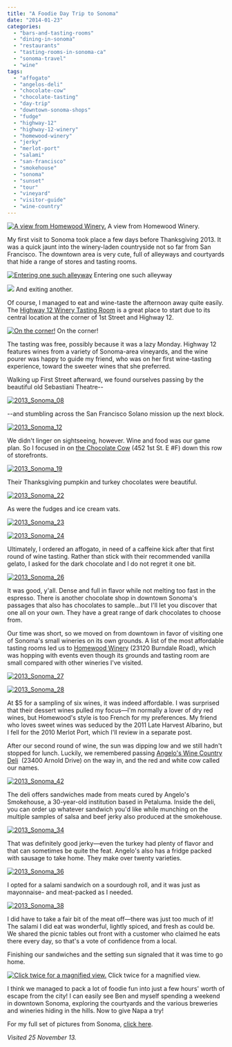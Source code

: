 ```yaml
---
title: "A Foodie Day Trip to Sonoma"
date: "2014-01-23"
categories:
  - "bars-and-tasting-rooms"
  - "dining-in-sonoma"
  - "restaurants"
  - "tasting-rooms-in-sonoma-ca"
  - "sonoma-travel"
  - "wine"
tags:
  - "affogato"
  - "angelos-deli"
  - "chocolate-cow"
  - "chocolate-tasting"
  - "day-trip"
  - "downtown-sonoma-shops"
  - "fudge"
  - "highway-12"
  - "highway-12-winery"
  - "homewood-winery"
  - "jerky"
  - "merlot-port"
  - "salami"
  - "san-francisco"
  - "smokehouse"
  - "sonoma"
  - "sunset"
  - "tour"
  - "vineyard"
  - "visitor-guide"
  - "wine-country"
---
```





<div class="caption">

[![A view from Homewood Winery.](http://www.rebeccagomezfarrell.com/wp-content/uploads/2013/12/2013_Sonoma_32-500x332.jpg)](http://www.rebeccagomezfarrell.com/2014/01/a-foodie-day-trip-to-sonoma/2013_sonoma_32/) A view from Homewood Winery.</div>


My first visit to Sonoma took place a few days before Thanksgiving 2013. It was a quick jaunt into the winery-laden countryside not so far from San Francisco. The downtown area is very cute, full of alleyways and courtyards that hide a range of stores and tasting rooms.




<div class="caption">

[![Entering one such alleyway](http://www.rebeccagomezfarrell.com/wp-content/uploads/2013/12/2013_Sonoma_03-332x500.jpg)](http://www.rebeccagomezfarrell.com/2014/01/a-foodie-day-trip-to-sonoma/2013_sonoma_03/) Entering one such alleyway</div>





<div class="caption">

[![](http://www.rebeccagomezfarrell.com/wp-content/uploads/2013/12/2013_Sonoma_18-332x500.jpg)](http://www.rebeccagomezfarrell.com/2014/01/a-foodie-day-trip-to-sonoma/2013_sonoma_18/) And exiting another.</div>


Of course, I managed to eat and wine-taste the afternoon away quite easily. The [Highway 12 Winery Tasting Room](http://www.highway12winery.com/) is a great place to start due to its central location at the corner of 1st Street and Highway 12.




<div class="caption">

[![On the corner!](http://www.rebeccagomezfarrell.com/wp-content/uploads/2013/12/2013_Sonoma_01-500x332.jpg)](http://www.rebeccagomezfarrell.com/2014/01/a-foodie-day-trip-to-sonoma/2013_sonoma_01/) On the corner!</div>


The tasting was free, possibly because it was a lazy Monday. Highway 12 features wines from a variety of Sonoma-area vineyards, and the wine pourer was happy to guide my friend, who was on her first wine-tasting experience, toward the sweeter wines that she preferred.

Walking up First Street afterward, we found ourselves passing by the beautiful old Sebastiani Theatre--

[![2013_Sonoma_08](http://www.rebeccagomezfarrell.com/wp-content/uploads/2013/12/2013_Sonoma_08-332x500.jpg)](http://www.rebeccagomezfarrell.com/2014/01/a-foodie-day-trip-to-sonoma/2013_sonoma_08/)

\--and stumbling across the San Francisco Solano mission up the next block.

[![2013_Sonoma_12](http://www.rebeccagomezfarrell.com/wp-content/uploads/2013/12/2013_Sonoma_12-500x332.jpg)](http://www.rebeccagomezfarrell.com/2014/01/a-foodie-day-trip-to-sonoma/2013_sonoma_12/)

We didn't linger on sightseeing, however. Wine and food was our game plan. So I focused in on [the Chocolate Cow](http://www.thechocolatecowsonoma.com/home/4571386505) (452 1st St. E #F) down this row of storefronts.

[![2013_Sonoma_19](http://www.rebeccagomezfarrell.com/wp-content/uploads/2013/12/2013_Sonoma_19-500x332.jpg)](http://www.rebeccagomezfarrell.com/2014/01/a-foodie-day-trip-to-sonoma/2013_sonoma_19/)

Their Thanksgiving pumpkin and turkey chocolates were beautiful.

[![2013_Sonoma_22](http://www.rebeccagomezfarrell.com/wp-content/uploads/2013/12/2013_Sonoma_22-500x332.jpg)](http://www.rebeccagomezfarrell.com/2014/01/a-foodie-day-trip-to-sonoma/2013_sonoma_22/)

As were the fudges and ice cream vats.

[![2013_Sonoma_23](http://www.rebeccagomezfarrell.com/wp-content/uploads/2013/12/2013_Sonoma_23-500x332.jpg)](http://www.rebeccagomezfarrell.com/2014/01/a-foodie-day-trip-to-sonoma/2013_sonoma_23/)

[![2013_Sonoma_24](http://www.rebeccagomezfarrell.com/wp-content/uploads/2013/12/2013_Sonoma_24-500x332.jpg)](http://www.rebeccagomezfarrell.com/2014/01/a-foodie-day-trip-to-sonoma/2013_sonoma_24/)

Ultimately, I ordered an affogato, in need of a caffeine kick after that first round of wine tasting. Rather than stick with their recommended vanilla gelato, I asked for the dark chocolate and I do not regret it one bit.

[![2013_Sonoma_26](http://www.rebeccagomezfarrell.com/wp-content/uploads/2013/12/2013_Sonoma_26-332x500.jpg)](http://www.rebeccagomezfarrell.com/2014/01/a-foodie-day-trip-to-sonoma/2013_sonoma_26/)

It was good, y'all. Dense and full in flavor while not melting too fast in the espresso. There is another chocolate shop in downtown Sonoma's passages that also has chocolates to sample…but I'll let you discover that one all on your own. They have a great range of dark chocolates to choose from.

Our time was short, so we moved on from downtown in favor of visiting one of Sonoma's small wineries on its own grounds. A list of the most affordable tasting rooms led us to [Homewood Winery](http://www.homewoodwinery.com/) (23120 Burndale Road), which was hopping with events even though its grounds and tasting room are small compared with other wineries I've visited.

[![2013_Sonoma_27](http://www.rebeccagomezfarrell.com/wp-content/uploads/2013/12/2013_Sonoma_27-500x332.jpg)](http://www.rebeccagomezfarrell.com/2014/01/a-foodie-day-trip-to-sonoma/2013_sonoma_27/)

[![2013_Sonoma_28](http://www.rebeccagomezfarrell.com/wp-content/uploads/2013/12/2013_Sonoma_28-332x500.jpg)](http://www.rebeccagomezfarrell.com/2014/01/a-foodie-day-trip-to-sonoma/2013_sonoma_28/)

At $5 for a sampling of six wines, it was indeed affordable. I was surprised that their dessert wines pulled my focus—I'm normally a lover of dry red wines, but Homewood's style is too French for my preferences. My friend who loves sweet wines was seduced by the 2011 Late Harvest Albarino, but I fell for the 2010 Merlot Port, which I'll review in a separate post.

After our second round of wine, the sun was dipping low and we still hadn't stopped for lunch. Luckily, we remembered passing [Angelo's Wine Country Deli](http://angelossmokehouse.com/deli.htm)  (23400 Arnold Drive) on the way in, and the red and white cow called our names.

[![2013_Sonoma_42](http://www.rebeccagomezfarrell.com/wp-content/uploads/2013/12/2013_Sonoma_42-500x366.jpg)](http://www.rebeccagomezfarrell.com/2014/01/a-foodie-day-trip-to-sonoma/2013_sonoma_42/)

The deli offers sandwiches made from meats cured by Angelo's Smokehouse, a 30-year-old institution based in Petaluma. Inside the deli, you can order up whatever sandwich you'd like while munching on the multiple samples of salsa and beef jerky also produced at the smokehouse.

[![2013_Sonoma_34](http://www.rebeccagomezfarrell.com/wp-content/uploads/2013/12/2013_Sonoma_34-500x332.jpg)](http://www.rebeccagomezfarrell.com/2014/01/a-foodie-day-trip-to-sonoma/2013_sonoma_34/)

That was definitely good jerky—even the turkey had plenty of flavor and that can sometimes be quite the feat. Angelo's also has a fridge packed with sausage to take home. They make over twenty varieties.

[![2013_Sonoma_36](http://www.rebeccagomezfarrell.com/wp-content/uploads/2013/12/2013_Sonoma_36-332x500.jpg)](http://www.rebeccagomezfarrell.com/2014/01/a-foodie-day-trip-to-sonoma/2013_sonoma_36/)

I opted for a salami sandwich on a sourdough roll, and it was just as mayonnaise- and meat-packed as I needed.

[![2013_Sonoma_38](http://www.rebeccagomezfarrell.com/wp-content/uploads/2013/12/2013_Sonoma_38-500x332.jpg)](http://www.rebeccagomezfarrell.com/2014/01/a-foodie-day-trip-to-sonoma/2013_sonoma_38/)

I did have to take a fair bit of the meat off—there was just too much of it! The salami I did eat was wonderful, lightly spiced, and fresh as could be. We shared the picnic tables out front with a customer who claimed he eats there every day, so that's a vote of confidence from a local.

Finishing our sandwiches and the setting sun signaled that it was time to go home.




<div class="caption">

[![Click twice for a magnified view.](http://www.rebeccagomezfarrell.com/wp-content/uploads/2013/12/2013_Sonoma_39.jpg)](http://www.rebeccagomezfarrell.com/2014/01/a-foodie-day-trip-to-sonoma/2013_sonoma_39/) Click twice for a magnified view.</div>


I think we managed to pack a lot of foodie fun into just a few hours' worth of escape from the city! I can easily see Ben and myself spending a weekend in downtown Sonoma, exploring the courtyards and the various breweries and wineries hiding in the hills. Now to give Napa a try!

For my full set of pictures from Sonoma, [click here](https://www.facebook.com/media/set/?set=a.10151806732359607.1073741867.567409606&type=1&l=1f7c0d370f).

_Visited 25 November 13._
